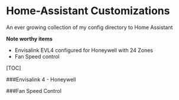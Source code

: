 # Home-Assistant Customizations
An ever growing collection of my config directory to Home Assistant

**Note worthy items**

- Envisalink EVL4 configured for Honeywell with 24 Zones
- Fan Speed control

[TOC]

###Envisalink 4 - Honeywell

###Fan Speed Control





